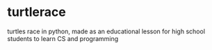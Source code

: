 # turtlerace
turtles race in python, made as an educational lesson for high school students to learn CS and programming
